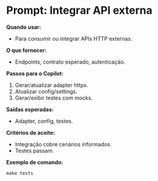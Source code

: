 # Prompt: Integrar API externa

**Quando usar:**
- Para consumir ou integrar APIs HTTP externas.

**O que fornecer:**
- Endpoints, contrato esperado, autenticação.

**Passos para o Copilot:**
1. Gerar/atualizar adapter httpx.
2. Atualizar config/settings.
3. Gerar/exibir testes com mocks.

**Saídas esperadas:**
- Adapter, config, testes.

**Critérios de aceite:**
- Integração cobre cenários informados.
- Testes passam.

**Exemplo de comando:**
```
make tests
```
